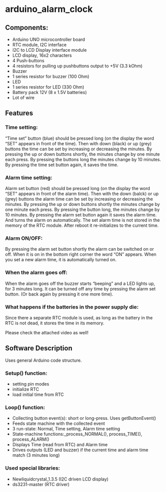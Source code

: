 # arduino_alarm_clock

## Components:
* Arduino UNO microcontroller board
* RTC module, I2C interface
* I2C to LCD Display interface module
* LCD display, 16x2 characters
* 4 Push-buttons
* 4 resistors for pulling up pushbuttons output to +5V (3.3 kOhm)
* Buzzer
* 1 series resistor for buzzer (100 Ohm)
* LED
* 1 series resistor for LED (330 Ohm)
* Battery pack 12V (8 x 1.5V batteries)
* Lot of wire

## Features

### Time setting:

“Time set” button (blue) should be pressed long (on the display the word “SET” appears in front of the time). Then with down (black) or up (grey) buttons the time can be set by increasing or decreasing the minutes. By pressing the up or down buttons shortly, the minutes change by one minute each press. By pressing the buttons long the minutes change by 10 minutes. By pressing the time set button again, it saves the time.

### Alarm time setting:

Alarm set button (red) should be pressed long (on the display the word “SET” appears in front of the alarm time). Then with the down (balck) or up (grey) buttons the alarm time can be set by increasing or decreasing the minutes. By pressing the up or down buttons shortly the minutes change by one minute each press. By pressing the button long, the minutes change by 10 minutes.  By pressing the alarm set button again it saves the alarm time. And turns the alarm on automatically. The set alarm time is not stored in the memory of the RTC module. After reboot it re-initializes to the current time. 

### Alarm ON/OFF:

By pressing the alarm set button shortly the alarm can be switched on or off. When it is on in the bottom right corner the word “ON” appears. When you set a new alarm time, it is automatically turned on.

### When the alarm goes off:

When the alarm goes off the buzzer starts “beeping” and a LED lights up, for 3 minutes long. It can be turned off any time by pressing the alarm set button. (Or back again by pressing it one more time).

### What happens if the batteries in the power supply die:

Since there a separate RTC module is used, as long as the battery in the RTC is not dead, it stores the time in its memory.

Please check the attached video as well!

## Software Description

Uses general Arduino code structure.

### Setup() function:
* setting pin modes
* initialize RTC
* load initial time from RTC

### Loop() function:
* Collecting button event(s): short or long-press. Uses getButtonEvent()
* Feeds state machine with the collected event
* 3 run-state: Normal, Time setting, Alarm time setting
* State-machine functions:_process_NORMAL(), process_TIME(), process_ALARM()
* Displays Time (read from RTC) and Alarm time
* Drives outputs (LED and buzzer) if the current time and alarm time match (3 minutes long)

### Used special libraries:
* Newliquidcrystal_1.3.5 (I2C driven LCD display)
* ds3231-master (RTC driver)

